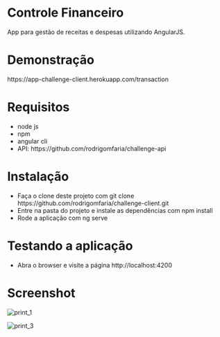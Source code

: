 # Controle Financeiro
App para gestão de receitas e despesas utilizando AngularJS.

<h1>Demonstração</h1>
https://app-challenge-client.herokuapp.com/transaction

<h1>Requisitos</h1>
<ul>
    <li>node js</li>
    <li>npm</li>
    <li>angular cli</li>
    <li>API: https://github.com/rodrigomfaria/challenge-api</li>
</ul>

<h1>Instalação</h1>
<ul> 
<li>Faça o clone deste projeto com git clone https://github.com/rodrigomfaria/challenge-client.git</li>
<li>Entre na pasta do projeto e instale as dependências com npm install</li>
<li>Rode a aplicação com ng serve</li>
</ul>
<h1>Testando a aplicação</h1>
<ul>
<li>Abra o browser e visite a página http://localhost:4200
</ul>

<h1>Screenshot</h1>

![print_1](https://user-images.githubusercontent.com/16018918/53410296-2a610f80-39a2-11e9-95f5-16f71ecc3d43.png)

![print_3](https://user-images.githubusercontent.com/16018918/53410304-31881d80-39a2-11e9-9856-9088ef3c8de8.png)

